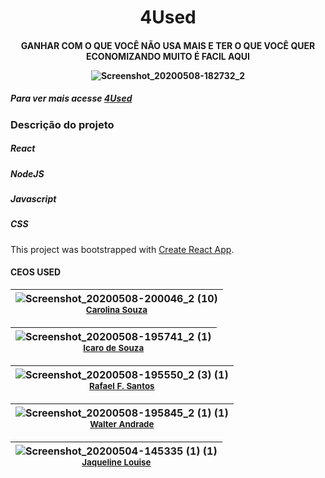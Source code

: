 <h1 align="center"> 4Used</h1>

<h4 align="center"> 
GANHAR COM O QUE VOCÊ NÃO USA MAIS E TER O QUE VOCÊ QUER ECONOMIZANDO MUITO É FACIL AQUI</4> 








![Screenshot_20200508-182732_2](https://user-images.githubusercontent.com/62360341/81456303-34ff6300-9168-11ea-9664-2520ce455658.png)
##### Para ver mais acesse [4Used](http://julian-4used-1.surge.sh/)


### Descrição do projeto

##### React
##### NodeJS
##### Javascript
##### CSS
 This project was bootstrapped with [Create React App](https://github.com/facebook/create-react-app).</p>

#### CEOS USED


  ![Screenshot_20200508-200046_2 (10)](https://user-images.githubusercontent.com/62360341/81461250-7ef04500-9178-11ea-919e-66fcd4de7566.png) <br> <sub> [Carolina   Souza</sub>](https://github.com/carolsouzamuniz) |
|:---:| 

![Screenshot_20200508-195741_2 (1)](https://user-images.githubusercontent.com/62360341/81460625-975e6080-9174-11ea-893d-f3051bf18e0b.png) <br> <sub> [Icaro  de  Souza</sub>](https://github.com/icarohadouken) |
| :---: |  

![Screenshot_20200508-195550_2 (3) (1)](https://user-images.githubusercontent.com/62360341/81460764-67638d00-9175-11ea-80b4-61bd4df5de51.png) <br> <sub> [Rafael   F.  Santos</sub>](https://github.com/rafafscardoso)| 
| :---: | 

![Screenshot_20200508-195845_2 (1) (1)](https://user-images.githubusercontent.com/62360341/81462056-e78df080-917d-11ea-88df-2f58fd9ba6e1.png) <br> <sub> [Walter   Andrade</sub>](https://github.com/walteraandrade)| 
| :---: |  

 ![Screenshot_20200504-145335 (1) (1)](https://user-images.githubusercontent.com/62360341/81460555-1dc67280-9174-11ea-8ca4-c0db8c50ff43.png) <br> <sub> [Jaqueline Louise</sub>](https://github.com/louisejaqdev) |
| :---: |  












